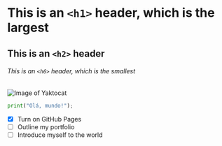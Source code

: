 # This is an `<h1>` header, which is the largest
## This is an `<h2>` header
###### This is an `<h6>` header, which is the smallest
![Image of Yaktocat](https://octodex.github.com/images/yaktocat.png)
``` python
print("Olá, mundo!");
```
- [x] Turn on GitHub Pages
- [ ] Outline my portfolio
- [ ] Introduce myself to the world
